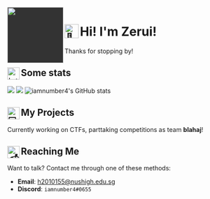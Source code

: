 <img src="https://avatars.githubusercontent.com/u/69704785?v=4" align="left" width="128px" height="128px" style="background-color:#333" />

# <img alt="👋" src="https://twemoji.maxcdn.com/v/13.1.0/72x72/1f44b.png" height="32px" align="left" /> Hi! I'm Zerui!

Thanks for stopping by!

## <img alt="📈" src="https://twemoji.maxcdn.com/v/13.1.0/72x72/1f4c8.png" height="28px" align="left" /> Some stats
![](https://github.com/Wang-Zerui/gh-stats/blob/master/generated/overview.svg)
![](https://github.com/Wang-Zerui/gh-stats/blob/master/generated/languages.svg)
![iamnumber4's GitHub stats](https://github-readme-stats.vercel.app/api?username=Wang-Zerui&bg_color=22272e&border_color=444c56&text_color=adbac7&show_icons=true&title_color=e72c2b&icon_color=ff565a)

## <img alt="💻" src="https://twemoji.maxcdn.com/v/13.1.0/72x72/1f4bb.png" height="28px" align="left" /> My Projects
Currently working on CTFs, parttaking competitions as team **blahaj**!

## <img alt="📬" src="https://twemoji.maxcdn.com/v/13.1.0/72x72/1f4ec.png" height="28px" align="left" /> Reaching Me
Want to talk? Contact me through one of these methods:
* **Email**: [h2010155@nushigh.edu.sg](mailto:h2010155@nushigh.edu.sg)
* **Discord**: `iamnumber4#0655`
